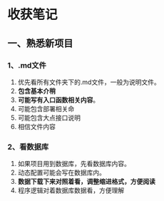 # 收获笔记

## 一、熟悉新项目

### 1、.md文件

1. 优先看所有文件夹下的.md文件，一般为说明文件。
2. **包含基本介稍**
3. **可能写有入口函数相关内容**。
4. 可能包含部署相关命
5. 可能包含大点接口说明
6. 相信文件内容

### 2、看数据库

1. 如果项目用到数据库，先看数据库内容。
2. 动态配置可能会写在数据库内。
3. **数据下载下来对照着看，调整缩进格式，方便阅读**
4. 程序逻辑对着数据库数据看，方便理解

